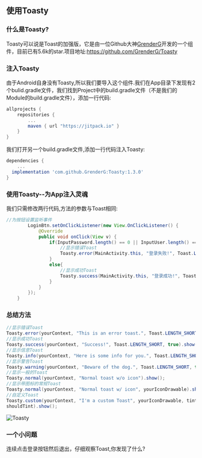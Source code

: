 ## 使用Toasty
### 什么是Toasty?
Toasty可以说是Toast的加强版，它是由一位Github大神[GrenderG](https://github.com/GrenderG)开发的一个组件，目前已有5.6k的star.项目地址:https://github.com/GrenderG/Toasty

### 注入Toasty
由于Android自身没有Toasty,所以我们要导入这个组件.我们在App目录下发现有2个bulid.gradle文件，我们找到Project中的build.gradle文件（不是我们的Module的build.gradle文件），添加一行代码:
```gradle
allprojects {
	repositories {
		...
		maven { url "https://jitpack.io" }
	}
}
```  
我们打开另一个build.gradle文件,添加一行代码注入Toasty:
```gradle
dependencies {
	...
  implementation 'com.github.GrenderG:Toasty:1.3.0'
}
```

### 使用Toasty--为App注入灵魂
我们只需修改两行代码,方法的参数与Toast相同:  
```java
//为按钮设置监听事件
        LoginBtn.setOnClickListener(new View.OnClickListener() {
            @Override
            public void onClick(View v) {
                if(InputPassword.length() == 0 || InputUser.length() == 0){
                    //显示错误Toast
                    Toasty.error(MainActivity.this, "登录失败!", Toast.LENGTH_SHORT, true).show();
                }
                else{
                    //显示成功Toast
                    Toasty.success(MainActivity.this, "登录成功!", Toast.LENGTH_SHORT, true).show();
                }
            }
        });
    }
```
### 总结方法
```java
//显示错误Toast
Toasty.error(yourContext, "This is an error toast.", Toast.LENGTH_SHORT, true).show();
//显示成功Toast
Toasty.success(yourContext, "Success!", Toast.LENGTH_SHORT, true).show();
//显示信息Toast
Toasty.info(yourContext, "Here is some info for you.", Toast.LENGTH_SHORT, true).show();
//显示警告Toast
Toasty.warning(yourContext, "Beware of the dog.", Toast.LENGTH_SHORT, true).show();
//显示一般的Toast
Toasty.normal(yourContext, "Normal toast w/o icon").show();
//显示带图标的常规Toast
Toasty.normal(yourContext, "Normal toast w/ icon", yourIconDrawable).show();
//自定义Toast
Toasty.custom(yourContext, "I'm a custom Toast", yourIconDrawable, tintColor, duration, withIcon, 
shouldTint).show();
```  
![Toasty](https://github.com/stepfencurryxiao/30DaysOfAndroid/blob/master/docs/Day03/image/Toasty.png)
### 一个小问题
连续点击登录按钮然后退出，仔细观察Toast,你发现了什么?
